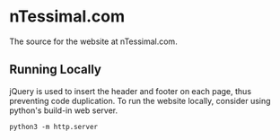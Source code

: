 # nTessimal.com

The source for the website at nTessimal.com.

## Running Locally

jQuery is used to insert the header and footer on each page, thus preventing code duplication. To run the website locally, consider using python's build-in web server.

```
python3 -m http.server
```
